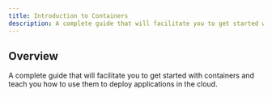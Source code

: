 ```yaml
---
title: Introduction to Containers
description: A complete guide that will facilitate you to get started with containers and teach you how to use them to deploy applications in the cloud.
---
```



## Overview

A complete guide that will facilitate you to get started with containers and teach you how to use them to deploy applications in the cloud.